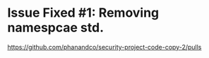 # Issue Fixed #1: Removing namespcae std.
https://github.com/phanandco/security-project-code-copy-2/pulls
   
